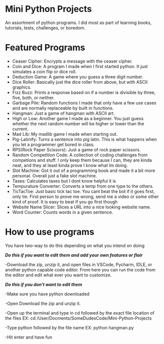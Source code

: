 # Mini Python Projects
An assortment of python programs. I did most as part of learning books, tutorials, tests, challenges, or boredom.

# Featured Programs

* Ceaser Cipher: Encrypts a message with the ceaser cipher.
* Coin and Dice: A program I made when I first started python. It just simulates a coin flip or dice roll.
* Deduction Game: A game where you guess a three digit number.
* Dice Roller: Basically just the dice roller from above, but with ASCII graphics.
* Fizz Buzz: Prints a response based on if a number is divisible by three, five, both, or neither.
* Garbage Pile: Random functions I made that only have a few use cases and are normally replaceable by built in functions.
* Hangman: Just a game of hangman with ASCII art.
* High or Low: Another game I made as a beginner. You just guess whether the next random number will be higher or lower than the current.
* Mad Lib: My madlib game I made when starting out.
* Pig-Latinify: Turns a sentence into pig latin. This is what happens when you let a programmer get bored in class.
* RPS(Rock Paper Scissors): Just a game of rock paper scissors.
* Random Competition Code: A collection of coding challenges from competions and stuff. I only keep them because I can, they are kinda neat, and they at least kinda prove I know what Im doing.
* Slot Machine: Got it out of a programming book and made it a bit more personal. Overall just a fake slot machine.
* Taxes: Calculates taxes but I dont know helpful it is
* Tempurature Converter: Converts a temp from one type to the others.
* TicTacToe: Just basic tick tac toe. You cant beat the bot if it goes first, only tie. First person to prove me wrong, send me a video or some other kind of proof. It is easy to beat if you go first though
* Website Name Slicer: Slices a URL into a nice looking website name.
* Word Counter: Counts words in a given sentence.

# How to use programs
You have two-way to do this depending on what you intend on doing

***Do this if you want to edit them and add your own features or flair***
   
-Download the zip, unzip it, and open files in VSCode, Pycharm, IDLE, or another python capable code editor. From here you can run the code from the editor and edit what ever you want to customize.

***Do this if you don't want to edit them***
   
-Make sure you have python downloaded

-Open Download the zip and unzip it.

-Open up the terminal and type in cd followed by the exact file location of the files EX: cd /User/Docments/SomeDudesCode/Mini-Python-Projects 

-Type python followed by the file name EX: python hangman.py

-Hit enter and have fun
